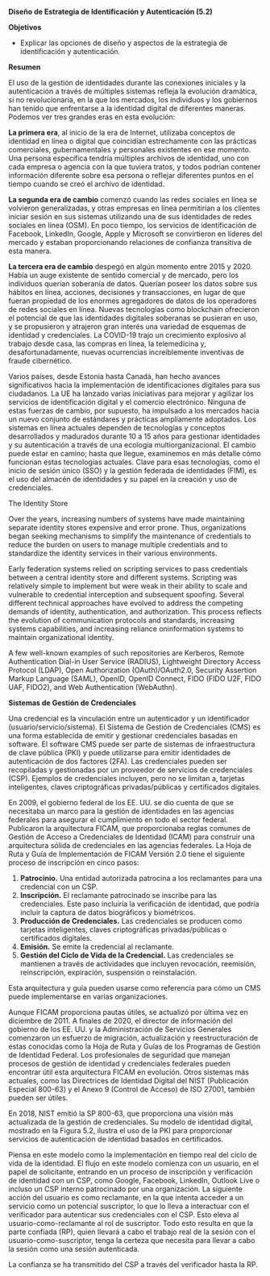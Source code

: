**Diseño de Estrategia de Identificación y Autenticación (5.2)**

**Objetivos**

- Explicar las opciones de diseño y aspectos de la estrategia de identificación y autenticación.

**Resumen**

El uso de la gestión de identidades durante las conexiones iniciales y la autenticación a través de múltiples sistemas refleja la evolución dramática, si no revolucionaria, en la que los mercados, 
los individuos y los gobiernos han tenido que enfrentarse a la identidad digital de diferentes maneras. Podemos ver tres grandes eras en esta evolución:

**La primera era**, al inicio de la era de Internet, utilizaba conceptos de identidad en línea o digital que coincidían estrechamente con las prácticas comerciales, gubernamentales y personales existentes
en ese momento. Una persona específica tendría múltiples archivos de identidad, uno con cada empresa o agencia con la que tuviera tratos, y todos podrían contener información diferente sobre esa persona o 
reflejar diferentes puntos en el tiempo cuando se creó el archivo de identidad.

**La segunda era de cambio** comenzó cuando las redes sociales en línea se volvieron generalizadas, y otras empresas en línea permitirían a los clientes iniciar sesión en sus sistemas utilizando una de sus 
identidades de redes sociales en línea (OSM). En poco tiempo, los servicios de identificación de Facebook, LinkedIn, Google, Apple y Microsoft se convirtieron en líderes del mercado y estaban proporcionando
relaciones de confianza transitiva de esta manera.

**La tercera era de cambio** despegó en algún momento entre 2015 y 2020. Había un auge existente de sentido comercial y de mercado, pero los individuos querían soberanía de datos. Querían poseer los datos 
sobre sus hábitos en línea, acciones, decisiones y transacciones, en lugar de que fueran propiedad de los enormes agregadores de datos de los operadores de redes sociales en línea. Nuevas tecnologías como 
blockchain ofrecieron el potencial de que las identidades digitales soberanas se pusieran en uso, y se propusieron y atrajeron gran interés una variedad de esquemas de identidad y credenciales. 
La COVID-19 trajo un crecimiento explosivo al trabajo desde casa, las compras en línea, la telemedicina y, desafortunadamente, nuevas ocurrencias increíblemente inventivas de fraude cibernético.

Varios países, desde Estonia hasta Canadá, han hecho avances significativos hacia la implementación de identificaciones digitales para sus ciudadanos. La UE ha lanzado varias iniciativas para mejorar y 
agilizar los servicios de identificación digital y el comercio electrónico. Ninguna de estas fuerzas de cambio, por supuesto, ha impulsado a los mercados hacia un nuevo conjunto de estándares y prácticas 
ampliamente adoptados. Los sistemas en línea actuales dependen de tecnologías y conceptos desarrollados y madurados durante 10 a 15 años para gestionar identidades y su autenticación a través de una 
ecología multiorganizacional. El cambio puede estar en camino; hasta que llegue, examinemos en más detalle cómo funcionan estas tecnologías actuales. Clave para esas tecnologías, como el inicio de sesión 
único (SSO) y la gestión federada de identidades (FIM), es el uso del almacén de identidades y su papel en la creación y uso de credenciales.

The Identity Store

Over the years, increasing numbers of systems have made maintaining separate identity stores expensive and error prone. Thus, organizations began seeking mechanisms to simplify the maintenance of credentials to reduce the burden on users to manage multiple credentials and to standardize the identity services in their various environments.

Early federation systems relied on scripting services to pass credentials between a central identity store and different systems. Scripting was relatively simple to implement but were weak in their ability to scale and vulnerable to credential interception and subsequent spoofing. Several different technical approaches have evolved to address the competing demands of identity, authentication, and authorization. This process reflects the evolution of communication protocols and standards, increasing systems capabilities, and increasing reliance oninformation systems to maintain organizational identity.

A few well-known examples of such repositories are Kerberos, Remote Authentication Dial-in User Service (RADIUS), Lightweight Directory Access Protocol (LDAP), Open Authorization (OAuth)/OAuth2.0, Security Assertion Markup Language (SAML), OpenID, OpenID Connect, FIDO (FIDO U2F, FIDO UAF, FIDO2), and Web Authentication (WebAuthn).

**Sistemas de Gestión de Credenciales**

Una credencial es la vinculación entre un autenticador y un identificador (usuario/servicio/sistema). El Sistema de Gestión de Credenciales (CMS) es una forma establecida de emitir y gestionar credenciales basadas en software. El software CMS puede ser parte de sistemas de infraestructura de clave pública (PKI) y puede utilizarse para emitir identidades de autenticación de dos factores (2FA). Las credenciales pueden ser recopiladas y gestionadas por un proveedor de servicios de credenciales (CSP). Ejemplos de credenciales incluyen, pero no se limitan a, tarjetas inteligentes, claves criptográficas privadas/públicas y certificados digitales.

En 2009, el gobierno federal de los EE. UU. se dio cuenta de que se necesitaba un marco para la gestión de identidades en las agencias federales para asegurar el cumplimiento en todo el sector federal. Publicaron la arquitectura FICAM, que proporcionaba reglas comunes de Gestión de Acceso a Credenciales de Identidad (ICAM) para construir una arquitectura sólida de credenciales en las agencias federales. La Hoja de Ruta y Guía de Implementación de FICAM Versión 2.0 tiene el siguiente proceso de inscripción en cinco pasos:

1. **Patrocinio.** Una entidad autorizada patrocina a los reclamantes para una credencial con un CSP.
2. **Inscripción.** El reclamante patrocinado se inscribe para las credenciales. Este paso incluiría la verificación de identidad, que podría incluir la captura de datos biográficos y biométricos.
3. **Producción de Credenciales.** Las credenciales se producen como tarjetas inteligentes, claves criptográficas privadas/públicas o certificados digitales.
4. **Emisión.** Se emite la credencial al reclamante.
5. **Gestión del Ciclo de Vida de la Credencial.** Las credenciales se mantienen a través de actividades que incluyen revocación, reemisión, reinscripción, expiración, suspensión o reinstalación.

Esta arquitectura y guía pueden usarse como referencia para cómo un CMS puede implementarse en varias organizaciones.

Aunque FICAM proporciona pautas útiles, se actualizó por última vez en diciembre de 2011. A finales de 2020, el director de información del gobierno de los EE. UU. y la Administración de Servicios Generales comenzaron un esfuerzo de migración, actualización y reestructuración de estas conocidas como la Hoja de Ruta y Guías de los Programas de Gestión de Identidad Federal. Los profesionales de seguridad que manejan procesos de gestión de identidad y credenciales federales pueden encontrar útil esta arquitectura FICAM en evolución. Otros sistemas más actuales, como las Directrices de Identidad Digital del NIST (Publicación Especial 800-63) y el Anexo 9 (Control de Acceso) de ISO 27001, también pueden ser útiles.

En 2018, NIST emitió la SP 800-63, que proporciona una visión más actualizada de la gestión de credenciales. Su modelo de identidad digital, mostrado en la Figura 5.2, ilustra el uso de la PKI para proporcionar servicios de autenticación de identidad basados en certificados.

Piensa en este modelo como la implementación en tiempo real del ciclo de vida de la identidad. El flujo en este modelo comienza con un usuario, en el papel de solicitante, entrando en un proceso de inscripción y verificación de identidad con un CSP, como Google, Facebook, LinkedIn, Outlook Live o incluso un CSP interno patrocinado por una organización. La siguiente acción del usuario es como reclamante, en la que intenta acceder a un servicio como un potencial suscriptor, lo que lo lleva a interactuar con el verificador para autenticar sus credenciales con el CSP. Esto eleva al usuario-como-reclamante al rol de suscriptor. Todo esto resulta en que la parte confiada (RP), quien llevará a cabo el trabajo real de la sesión con el usuario-como-suscriptor, tenga la certeza que necesita para llevar a cabo la sesión como una sesión autenticada.

La confianza se ha transmitido del CSP a través del verificador hasta la RP.

